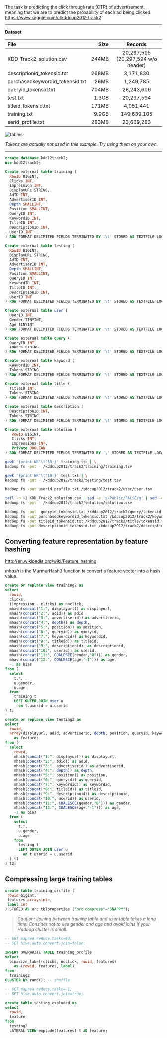 <!--
  Licensed to the Apache Software Foundation (ASF) under one
  or more contributor license agreements.  See the NOTICE file
  distributed with this work for additional information
  regarding copyright ownership.  The ASF licenses this file
  to you under the Apache License, Version 2.0 (the
  "License"); you may not use this file except in compliance
  with the License.  You may obtain a copy of the License at

    http://www.apache.org/licenses/LICENSE-2.0

  Unless required by applicable law or agreed to in writing,
  software distributed under the License is distributed on an
  "AS IS" BASIS, WITHOUT WARRANTIES OR CONDITIONS OF ANY
  KIND, either express or implied.  See the License for the
  specific language governing permissions and limitations
  under the License.
-->
        
The task is predicting the click through rate (CTR) of advertisement, meaning that we are to predict the probability of each ad being clicked. 
https://www.kaggle.com/c/kddcup2012-track2

---

**Dataset**  

|    File    |    Size     |    Records   |
|:-----------|------------:|:------------:|
| KDD_Track2_solution.csv | 244MB | 20,297,595 (20,297,594 w/o header) |
| descriptionid_tokensid.txt | 268MB | 3,171,830 |
| purchasedkeywordid_tokensid.txt | 26MB | 1,249,785 |
| queryid_tokensid.txt | 704MB | 26,243,606 |
| test.txt | 1.3GB | 20,297,594 |
| titleid_tokensid.txt | 171MB | 4,051,441 |
| training.txt | 9.9GB | 149,639,105 |
| serid_profile.txt | 283MB | 23,669,283 |

![tables](../resources/images/kddtrack2tables.png)

_Tokens are actually not used in this example. Try using them on your own._

---

```sql
create database kdd12track2;
use kdd12track2;

Create external table training (
  RowID BIGINT,
  Clicks INT, 
  Impression INT, 
  DisplayURL STRING, 
  AdID INT,
  AdvertiserID INT, 
  Depth SMALLINT, 
  Position SMALLINT, 
  QueryID INT, 
  KeywordID INT,
  TitleID INT, 
  DescriptionID INT, 
  UserID INT
) ROW FORMAT DELIMITED FIELDS TERMINATED BY '\t' STORED AS TEXTFILE LOCATION '/kddcup2012/track2/training';

Create external table testing (
  RowID BIGINT,
  DisplayURL STRING, 
  AdID INT,
  AdvertiserID INT, 
  Depth SMALLINT, 
  Position SMALLINT, 
  QueryID INT, 
  KeywordID INT,
  TitleID INT, 
  DescriptionID INT, 
  UserID INT
) ROW FORMAT DELIMITED FIELDS TERMINATED BY '\t' STORED AS TEXTFILE LOCATION '/kddcup2012/track2/testing';

Create external table user (
  UserID INT, 
  Gender TINYINT,
  Age TINYINT
) ROW FORMAT DELIMITED FIELDS TERMINATED BY '\t' STORED AS TEXTFILE LOCATION '/kddcup2012/track2/user';

Create external table query (
  QueryID INT,
  Tokens STRING
) ROW FORMAT DELIMITED FIELDS TERMINATED BY '\t' STORED AS TEXTFILE LOCATION '/kddcup2012/track2/query';

Create external table keyword (
  KeywordID INT,
  Tokens STRING
) ROW FORMAT DELIMITED FIELDS TERMINATED BY '\t' STORED AS TEXTFILE LOCATION '/kddcup2012/track2/keyword';

Create external table title (
  TitleID INT, 
  Tokens STRING
) ROW FORMAT DELIMITED FIELDS TERMINATED BY '\t' STORED AS TEXTFILE LOCATION '/kddcup2012/track2/title';

Create external table description (
  DescriptionID INT,
  Tokens STRING
) ROW FORMAT DELIMITED FIELDS TERMINATED BY '\t' STORED AS TEXTFILE LOCATION '/kddcup2012/track2/description';

Create external table solution (
   RowID BIGINT,
   Clicks INT,
   Impressions INT,
   Private BOOLEAN 
) ROW FORMAT DELIMITED FIELDS TERMINATED BY ',' STORED AS TEXTFILE LOCATION '/kddcup2012/track2/solution';
```

```sh
gawk '{print NR"\t"$0;}' training.txt | \
hadoop fs -put - /kddcup2012/track2/training/training.tsv

gawk '{print NR"\t"$0;}' test.txt | \
hadoop fs -put - /kddcup2012/track2/testing/test.tsv

hadoop fs -put userid_profile.txt /kddcup2012/track2/user/user.tsv

tail -n +2 KDD_Track2_solution.csv | sed -e 's/Public/FALSE/g' | sed -e 's/Private/TRUE/g' | gawk '{print NR","$0;}' \
hadoop fs -put - /kddcup2012/track2/solution/solution.csv

hadoop fs -put  queryid_tokensid.txt /kddcup2012/track2/query/tokensid.tsv
hadoop fs -put purchasedkeywordid_tokensid.txt /kddcup2012/track2/keyword/tokensid.tsv
hadoop fs -put titleid_tokensid.txt /kddcup2012/track2/title/tokensid.tsv
hadoop fs -put descriptionid_tokensid.txt /kddcup2012/track2/description/tokensid.tsv
```

## Converting feature representation by feature hashing
http://en.wikipedia.org/wiki/Feature_hashing

*mhash* is the MurmurHash3 function to convert a feature vector into a hash value.

```sql
create or replace view training2 as
select
  rowid,
  clicks,
  (impression - clicks) as noclick,
  mhash(concat("1:", displayurl)) as displayurl, 
  mhash(concat("2:", adid)) as adid, 
  mhash(concat("3:", advertiserid)) as advertiserid, 
  mhash(concat("4:", depth)) as depth, 
  mhash(concat("5:", position)) as position, 
  mhash(concat("6:", queryid)) as queryid, 
  mhash(concat("7:", keywordid)) as keywordid, 
  mhash(concat("8:", titleid)) as titleid, 
  mhash(concat("9:", descriptionid)) as descriptionid, 
  mhash(concat("10:", userid)) as userid, 
  mhash(concat("11:", COALESCE(gender,"0"))) as gender, 
  mhash(concat("12:", COALESCE(age,"-1"))) as age, 
  -1 as bias
from (
  select
    t.*,
    u.gender,
    u.age
  from 
    training t 
    LEFT OUTER JOIN user u 
      on t.userid = u.userid
) t;

create or replace view testing2 as
select
  rowid, 
  array(displayurl, adid, advertiserid, depth, position, queryid, keywordid, titleid, descriptionid, userid, gender, age, bias) 
    as features
from (
  select
    rowid,
    mhash(concat("1:", displayurl)) as displayurl, 
    mhash(concat("2:", adid)) as adid, 
    mhash(concat("3:", advertiserid)) as advertiserid, 
    mhash(concat("4:", depth)) as depth, 
    mhash(concat("5:", position)) as position, 
    mhash(concat("6:", queryid)) as queryid, 
    mhash(concat("7:", keywordid)) as keywordid, 
    mhash(concat("8:", titleid)) as titleid, 
    mhash(concat("9:", descriptionid)) as descriptionid, 
    mhash(concat("10:", userid)) as userid, 
    mhash(concat("11:", COALESCE(gender,"0"))) as gender, 
    mhash(concat("12:", COALESCE(age,"-1"))) as age, 
    -1 as bias
  from (
    select
      t.*,
      u.gender,
      u.age
    from 
      testing t 
      LEFT OUTER JOIN user u 
        on t.userid = u.userid
  ) t1
) t2;
```

## Compressing large training tables
```sql
create table training_orcfile (
 rowid bigint,
 features array<int>,
 label int
) STORED AS orc tblproperties ("orc.compress"="SNAPPY");
```

> _Caution: Joining between training table and user table takes a long time. Consider not to use gender and age and avoid joins if your Hadoop cluster is small._

```sql
-- SET mapred.reduce.tasks=64;
-- SET hive.auto.convert.join=false;

INSERT OVERWRITE TABLE training_orcfile 
select 
  binarize_label(clicks, noclick, rowid, features)
    as (rowid, features, label)
from
  training2
CLUSTER BY rand(); -- shuffle

-- SET mapred.reduce.tasks=-1;
-- SET hive.auto.convert.join=true;

create table testing_exploded as
select 
  rowid,
  feature
from 
  testing2 
  LATERAL VIEW explode(features) t AS feature;
```

